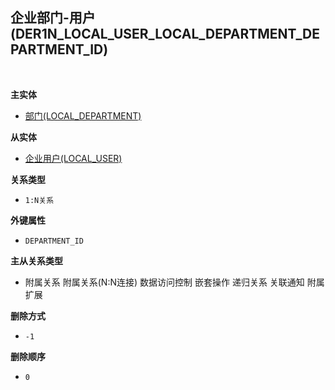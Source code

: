 ## 企业部门-用户(DER1N_LOCAL_USER_LOCAL_DEPARTMENT_DEPARTMENT_ID) <!-- {docsify-ignore-all} -->



<br>
<p class="panel-title"><b>主实体</b></p>

* [部门(LOCAL_DEPARTMENT)](module/Base/local_department)

<p class="panel-title"><b>从实体</b></p>

* [企业用户(LOCAL_USER)](module/Base/local_user)

<p class="panel-title"><b>关系类型</b></p>

* `1:N关系`

<p class="panel-title"><b>外键属性</b></p>

* `DEPARTMENT_ID`

<p class="panel-title"><b>主从关系类型</b></p>

* <i class="fa fa-square"/></i> 附属关系 <i class="fa fa-square"/></i> 附属关系(N:N连接) <i class="fa fa-square"/></i> 数据访问控制 <i class="fa fa-square"/></i> 嵌套操作 <i class="fa fa-square"/></i> 递归关系 <i class="fa fa-square"/></i> 关联通知 <i class="fa fa-square"/></i> 附属扩展

<p class="panel-title"><b>删除方式</b></p>

* `-1`

<p class="panel-title"><b>删除顺序</b></p>

* `0`
